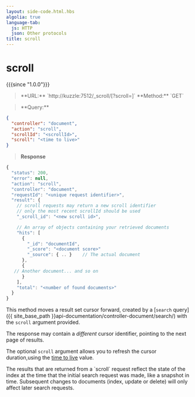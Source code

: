 ```yaml
---
layout: side-code.html.hbs
algolia: true
language-tab:
  js: HTTP
  json: Other protocols
title: scroll
---
```


# scroll

{{{since "1.0.0"}}}

<blockquote class="js">
<p>
**URL:** `http://kuzzle:7512/_scroll/<scrollId>[?scroll=<time to live>]`  
**Method:** `GET`
</p>
</blockquote>

<blockquote class="json">
<p>
**Query:**
</p>
</blockquote>


```json
{
  "controller": "document",
  "action": "scroll",
  "scrollId": "<scrollId>",
  "scroll": "<time to live>"
}
```

>**Response**

```javascript
{
  "status": 200,
  "error": null,
  "action": "scroll",
  "controller": "document",
  "requestId": "<unique request identifier>",
  "result": {
    // scroll requests may return a new scroll identifier
    // only the most recent scrollId should be used
    "_scroll_id": "<new scroll id>",

    // An array of objects containing your retrieved documents
    "hits": [
      {
        "_id": "documentId",
        "_score": "<document score>"
        "_source": { .. }    // The actual document
      },
      {
   // Another document... and so on
      }
    ],
    "total": "<number of found documents>"
  }
}
```

This method moves a result set cursor forward, created by a [`search` query]({{ site_base_path }}api-documentation/controller-document/search/) with the `scroll` argument provided.

The response may contain a *different* cursor identifier, pointing to the next page of results.

The optional `scroll` argument allows you to refresh the cursor duration,using the [time to live](https://www.elastic.co/guide/en/elasticsearch/reference/5.4/common-options.html#time-units) value.

<aside class="warning">
  The results that are returned from a `scroll` request reflect the state of the index at the time
  that the initial search request was made, like a snapshot in time. Subsequent changes
  to documents (index, update or delete) will only affect later search requests.
</aside>
